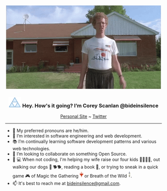 <p align="center">
  <img src="/napoleon-dynamite-wave.gif" alt="Napoleon Dynamite waving hi.">
</p>

<h3 align="center"><img src="/blue-triforce.png" width="40px"> Hey. How's it going? I’m Corey Scanlan @bideinsilence</h3>
<p align="center">
  <a href="https://bideinsilence.github.io">Personal Site</a> ~ <a href="https://twitter.com/corey_scanlan">Twitter</a>
</p>
  
---

- :pray: My preferred pronouns are he/him.
- :mag_right: I’m interested in software engineering and web development.
- :books: I’m continually learning software development patterns and various web technologies.
- :handshake: I’m looking to collaborate on something Open Source.
- :no_entry_sign: :computer: When not coding, I'm helping my wife raise our four kids :family_man_woman_girl_girl:, out walking our dogs :walking: :dog2::dog2:,  reading a book :open_book:, or trying to sneak in a quick game :video_game: of Magic the Gathering <img src="/mtg-symbol.png" height="20px"> or Breath of the Wild <img src="/botw-master-sword.png" height="20px">.
- :mailbox: It's best to reach me at <bideinsilence@gmail.com>.


<!---
bideinsilence/bideinsilence is a ✨ special ✨ repository because its `README.md` (this file) appears on your GitHub profile.
You can click the Preview link to take a look at your changes.
--->
